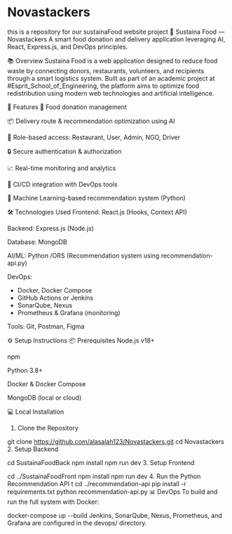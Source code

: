 # Novastackers
this is a repository for our sustainaFood website project
🥗 Sustaina Food — Novastackers
A smart food donation and delivery application leveraging AI, React, Express.js, and DevOps principles.

📚 Overview
Sustaina Food is a web application designed to reduce food waste by connecting donors, restaurants, volunteers, and recipients through a smart logistics system. Built as part of an academic project at #Esprit_School_of_Engineering, the platform aims to optimize food redistribution using modern web technologies and artificial intelligence.

🚀 Features
🛒 Food donation management

📦 Delivery route & recommendation optimization using AI

👥 Role-based access: Restaurant, User, Admin, NGO, Driver

🔒 Secure authentication & authorization

📈 Real-time monitoring and analytics

🧪 CI/CD integration with DevOps tools

🤖 Machine Learning-based recommendation system (Python)

🛠️ Technologies Used
Frontend: React.js (Hooks, Context API)

Backend: Express.js (Node.js)

Database: MongoDB

AI/ML: Python /ORS  (Recommendation system using recommendation-api.py)

DevOps:
  - Docker, Docker Compose
  - GitHub Actions or Jenkins
  - SonarQube, Nexus
  - Prometheus & Grafana (monitoring)

Tools: Git, Postman, Figma

⚙️ Setup Instructions
📦 Prerequisites
Node.js v18+

npm

Python 3.8+

Docker & Docker Compose

MongoDB (local or cloud)

💻 Local Installation
1. Clone the Repository

git clone https://github.com/alasalah123/Novastackers.git
cd Novastackers
2. Setup Backend

cd SustainaFoodBack
npm install
npm run dev
3. Setup Frontend

cd ../SustainaFoodFront
npm install
npm run dev
4. Run the Python Recommendation API
t
cd ../recommendation-api
pip install -r requirements.txt
python recommendation-api.py
📊 DevOps
To build and run the full system with Docker:


docker-compose up --build
Jenkins, SonarQube, Nexus, Prometheus, and Grafana are configured in the devops/ directory.
